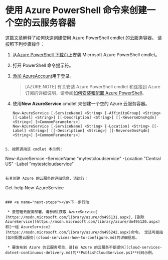 <properties
   pageTitle="使用 PowerShell 创建云服务容器 |Microsoft Azure"
   description="本文介绍如何使用 PowerShell 创建云服务容器。 容器承载 web 和辅助的角色。"
   services="cloud-services"
   documentationCenter=".net"
   authors="cawaMS"
   manager="timlt"
   editor=""/>

<tags
   ms.service="cloud-services"
   ms.devlang="dotnet"
   ms.topic="article"
   ms.tgt_pltfrm="powershell"
   ms.workload="na"
   ms.date="07/29/2016"
   ms.author="cawa"/>

# <a name="use-an-azure-powershell-command-to-create-an-empty-cloud-service-container"></a>使用 Azure PowerShell 命令来创建一个空的云服务容器
这篇文章解释了如何快速创建使用 Azure PowerShell cmdlet 的云服务容器。 请按照下列步骤操作︰

1. 从[Azure PowerShell 下载](http://aka.ms/webpi-azps)页上安装 Microsoft Azure PowerShell cmdlet。
2. 打开 PowerShell 命令提示符。
3. [添加 AzureAccount](https://msdn.microsoft.com/library/dn495128.aspx)用于登录。

    > [AZURE.NOTE] 有关安装 Azure PowerShell cmdlet 和连接到 Azure 订阅的详细说明，请参阅[如何安装和配置 Azure PowerShell](../powershell-install-configure.md)。

4. 使用**New AzureService** cmdlet 来创建一个空的 Azure 云服务容器。

    ```
    New-AzureService [-ServiceName] <String> [-AffinityGroup] <String> [[-Label] <String>] [[-Description] <String>] [[-ReverseDnsFqdn] <String>] [<CommonParameters>]
    New-AzureService [-ServiceName] <String> [-Location] <String> [[-Label] <String>] [[-Description] <String>] [[-ReverseDnsFqdn] <String>] [<CommonParameters>]
```

5. 按照调用该 cmdlet 本示例︰
```
New-AzureService -ServiceName "mytestcloudservice" -Location "Central US" -Label "mytestcloudservice"
```

有关创建 Azure 的云服务的详细信息，请运行︰
```
Get-help New-AzureService
```

### <a name="next-steps"></a>下一步行动

 * 要管理云服务部署，请参阅[获取 AzureService](https://msdn.microsoft.com/library/azure/dn495131.aspx)、[删除 AzureService](https://msdn.microsoft.com/library/azure/dn495120.aspx)和[一组 AzureService](https://msdn.microsoft.com/library/azure/dn495242.aspx)命令。 您还可能指[如何配置云服务](cloud-services-how-to-configure.md)的详细信息。

 * 要发布到 Azure 的云服务项目，请[在 Azure 的云服务不断提供](cloud-services-dotnet-continuous-delivery.md)的**PublishCloudService.ps1**代码示例。
